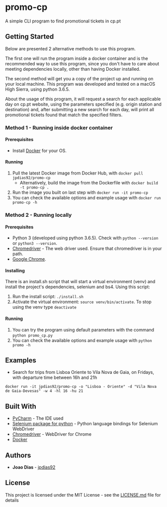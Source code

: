 # promo-cp
A simple CLI program to find promotional tickets in cp.pt

## Getting Started

Below are presented 2 alternative methods to use this program.

The first one will run the program inside a docker container and is the recommended way to use this program, since you don't have to care about meeting dependencies locally, other than having Docker installed.

The second method will get you a copy of the project up and running on your local machine. This program was developed and tested on a macOS High Sierra, using python 3.6.5.

About the usage of this program, it will request a search for each applicable day on cp.pt website, using the parameters specified (e.g. origin station and destination) and, after submitting a new search for each day, will print all promotional tickets found that match the specified filters.

### Method 1 - Running inside docker container

#### Prerequisites
* Install [Docker](https://www.docker.com/) for your OS.

#### Running

1. Pull the latest Docker image from Docker Hub, with `docker pull jpdias92/promo-cp`
   * Alternatively, build the image from the Dockerfile with `docker build -t promo-cp .`
1. Run the image you built on last step with `docker run -it promo-cp`
1. You can check the available options and example usage with `docker run promo-cp -h`


### Method 2 - Running locally

#### Prerequisites
* Python 3 (developed using python 3.6.5). Check with `python --version` or `python3 --version`.
* [Chromedriver](http://chromedriver.chromium.org/downloads) - The web driver used. Ensure that chromedriver is in your path.
* [Google Chrome](https://www.google.com/chrome/).

#### Installing
There is an install.sh script that will start a virtual environment (venv) and install the project's dependencies, selenium and bs4. Using this script:

1. Run the install script: `./install.sh`
1. Activate the virtual environment: `source venv/bin/activate`. To stop using the venv type `deactivate`

#### Running

1. You can try the program using default parameters with the command `python promo_cp.py`
1. You can check the available options and example usage with `python promo -h`

## Examples

* Search for trips from Lisboa Oriente to Vila Nova de Gaia, on Fridays, with departure time between 16h and 21h
```
docker run -it jpdias92/promo-cp -o "Lisboa - Oriente" -d "Vila Nova de Gaia-Devesas" -w 4 -hl 16 -hu 21
``` 

## Built With

* [PyCharm](https://www.jetbrains.com/pycharm/) - The IDE used
* [Selenium package for python](https://pypi.org/project/selenium/) - Python language bindings for Selenium WebDriver
* [Chromedriver](http://chromedriver.chromium.org/downloads) - WebDriver for Chrome
* [Docker](https://www.docker.com/)

## Authors

* **Joao Dias** - [jpdias92](https://github.com/jpdias92)

## License

This project is licensed under the MIT License - see the [LICENSE.md](LICENSE.md) file for details

